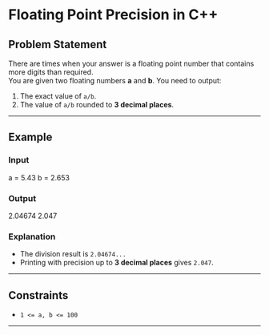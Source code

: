 # Floating Point Precision in C++

## Problem Statement
There are times when your answer is a floating point number that contains more digits than required.  
You are given two floating numbers **a** and **b**. You need to output:
1. The exact value of `a/b`.
2. The value of `a/b` rounded to **3 decimal places**.

---

## Example
### Input

a = 5.43
b = 2.653


### Output

2.04674 2.047


### Explanation
- The division result is `2.04674...`
- Printing with precision up to **3 decimal places** gives `2.047`.

---

## Constraints
- `1 <= a, b <= 100`

---
